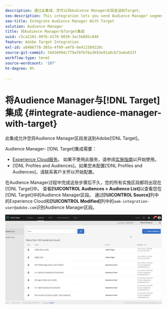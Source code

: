```yaml
---
description: 通过此集成，您可以将Audience Manager区段发送到Target。
seo-description: This integration lets you send Audience Manager segments to Target.
seo-title: Integrate Audience Manager With Target
solution: Audience Manager
title: 将Audience Manager与Target集成
uuid: c5ca2101-99fb-4178-9839-3ec5b605c040
feature: Adobe Target Integration
exl-id: a8486778-305a-4f09-a4f8-0e412369228c
source-git-commit: 34d3699dc779af8fb76a3693e91a0cb73a6a033f
workflow-type: tm+mt
source-wordcount: '107'
ht-degree: 0%

---
```


# 将Audience Manager与[!DNL Target]集成 {#integrate-audience-manager-with-target}

此集成允许您将Audience Manager区段发送到Adobe[!DNL Target]。

Audience Manager- [!DNL Target]集成需要：

* [Experience Cloud服务](https://experienceleague.adobe.com/docs/id-service/using/home.html)。 如果不使用此服务，请参阅[实施指南](https://experienceleague.adobe.com/docs/id-service/using/implementation/implementation-guides.html)以开始使用。
* [!DNL Profiles and Audiences]。如果您未配置[!DNL Profiles and Audiences]，请联系客户关怀以开始配置。

在Audience Manager过程中完成这些步骤后不久，您的所有实施区段都将出现在[!DNL Target]中。 查看&#x200B;**[!UICONTROL Audiences > Audience List]**&#x200B;以查看您在[!DNL Target]中的Audience Manager区段。 通过&#x200B;**[!UICONTROL Source]**&#x200B;列中的Experience Cloud和&#x200B;**[!UICONTROL Modified]**&#x200B;列中的`aam-integration-user@adobe.com`识别Audience Manager区段。

![](../assets/target.png)
